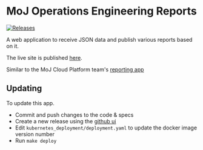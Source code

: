 # MoJ Operations Engineering Reports

[![Releases](https://img.shields.io/github/release/ministryofjustice/operations-engineering-reports/all.svg?style=flat-square)](https://github.com/ministryofjustice/operations-engineering-reports/releases)

A web application to receive JSON data and publish various reports based on it.

The live site is published [here].

Similar to the MoJ Cloud Platform team's [reporting app](https://reports.apps.live-1.cloud-platform.service.justice.gov.uk/)

## Updating

To update this app.

* Commit and push changes to the code & specs
* Create a new release using the [github ui](https://github.com/ministryofjustice/operations-engineering-reports/releases)
* Edit `kubernetes_deployment/deployment.yaml` to update the docker image version number
* Run `make deploy`

[here]: https://operations-engineering-reports.cloud-platform.service.justice.gov.uk/
